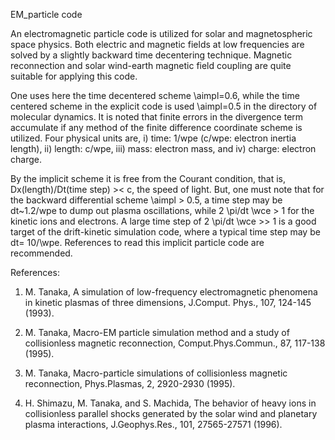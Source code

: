EM_particle code

An electromagnetic particle code is utilized for solar and 
magnetospheric space physics. Both electric and magnetic fields 
at low frequencies are solved by a slightly backward time 
decentering technique. 
Magnetic reconnection and solar wind-earth magnetic field coupling 
are quite suitable for applying this code.

One uses here the time decentered scheme \aimpl=0.6, while 
the time centered scheme in the explicit code is used \aimpl=0.5 
in the directory of molecular dynamics. 
It is noted that finite errors in the divergence term accumulate 
if any method of the finite difference coordinate scheme is utilized. 
Four physical units are, i) time: 1/wpe (c/wpe: 
electron inertia length), ii) length: c/wpe, iii) mass: electron mass, 
and iv) charge: electron charge.

By the implicit scheme it is free from the Courant condition, that is, 
Dx(length)/Dt(time step) >< c, the speed of light. 
But, one must note that for the backward differential scheme \aimpl > 0.5, 
a time step may be dt~1.2/wpe to dump out plasma oscillations, 
while 2 \pi/dt \wce > 1 for the kinetic ions and electrons. 
A large time step of 2 \pi/dt \wce >> 1 is a good target of the 
drift-kinetic simulation code, where a typical time step 
may be dt= 10/\wpe. 
References to read this implicit particle code are recommended.

References:

1. M. Tanaka, A simulation of low-frequency electromagnetic phenomena in kinetic plasmas of three dimensions, J.Comput. Phys., 107, 124-145 (1993).

2. M. Tanaka, Macro-EM particle simulation method and a study of collisionless magnetic reconnection, Comput.Phys.Commun., 87, 117-138 (1995).

3. M. Tanaka, Macro-particle simulations of collisionless magnetic reconnection, Phys.Plasmas, 2, 2920-2930 (1995).
 
4. H. Shimazu, M. Tanaka, and S. Machida, The behavior of heavy ions in collisionless parallel shocks generated by the solar wind and planetary plasma interactions, J.Geophys.Res., 101, 27565-27571 (1996).


